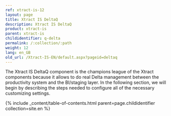 ```yaml
---
ref: xtract-is-12
layout: page
title: Xtract IS DeltaQ
description: Xtract IS DeltaQ
product: xtract-is
parent: xtract-is
childidentifier: q-delta
permalink: /:collection/:path
weight: 12
lang: en_GB
old_url: /Xtract-IS-EN/default.aspx?pageid=deltaq
---
```


The Xtract IS DeltaQ component is the champions league of the Xtract components because it allows to do real Delta management between the productivity system and the BI/staging layer. In the following section, we will begin by describing the steps needed to configure all of the necessary customizing settings.

{% include _content/table-of-contents.html parent=page.childidentifier collection=site.en %}